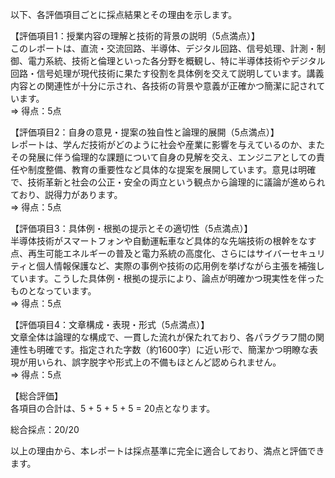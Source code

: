 以下、各評価項目ごとに採点結果とその理由を示します。

【評価項目1：授業内容の理解と技術的背景の説明（5点満点）】  
このレポートは、直流・交流回路、半導体、デジタル回路、信号処理、計測・制御、電力系統、技術と倫理といった各分野を概観し、特に半導体技術やデジタル回路・信号処理が現代技術に果たす役割を具体例を交えて説明しています。講義内容との関連性が十分に示され、各技術の背景や意義が正確かつ簡潔に記されています。  
⇒ 得点：5点

【評価項目2：自身の意見・提案の独自性と論理的展開（5点満点）】  
レポートは、学んだ技術がどのように社会や産業に影響を与えているのか、またその発展に伴う倫理的な課題について自身の見解を交え、エンジニアとしての責任や制度整備、教育の重要性など具体的な提案を展開しています。意見は明確で、技術革新と社会の公正・安全の両立という観点から論理的に議論が進められており、説得力があります。  
⇒ 得点：5点

【評価項目3：具体例・根拠の提示とその適切性（5点満点）】  
半導体技術がスマートフォンや自動運転車など具体的な先端技術の根幹をなす点、再生可能エネルギーの普及と電力系統の高度化、さらにはサイバーセキュリティと個人情報保護など、実際の事例や技術の応用例を挙げながら主張を補強しています。こうした具体例・根拠の提示により、論点が明確かつ現実性を伴ったものとなっています。  
⇒ 得点：5点

【評価項目4：文章構成・表現・形式（5点満点）】  
文章全体は論理的な構成で、一貫した流れが保たれており、各パラグラフ間の関連性も明確です。指定された字数（約1600字）に近い形で、簡潔かつ明瞭な表現が用いられ、誤字脱字や形式上の不備もほとんど認められません。  
⇒ 得点：5点

【総合評価】  
各項目の合計は、5 + 5 + 5 + 5 = 20点となります。

総合採点：20/20

以上の理由から、本レポートは採点基準に完全に適合しており、満点と評価できます。